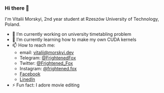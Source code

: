 ### Hi there 👋

I'm Vitalii Morskyi, 2nd year student at Rzeszów University of Technology, Poland. 

- 🔭 I’m currently working on university timetabling problem
- 🌱 I’m currently learning how to make my own CUDA kernels
- 📫 How to reach me: 
    - email: vitalii@morskyi.dev
    - Telegram: [@FrightenedFox](https://t.me/FrightenedFox)
    - Twitter: [@Frightened_Fox](https://twitter.com/Frightened_Fox)
    - Instagram: [@frightened.fox](https://www.instagram.com/frightened.fox/)
    - [Facebook](https://www.facebook.com/MorskyiVitalii)
    - [LinedIn](https://www.linkedin.com/in/morskyifox/)
- ⚡ Fun fact: I adore movie editing

<!--
**FrightenedFox/FrightenedFox** is a ✨ _special_ ✨ repository because its `README.md` (this file) appears on your GitHub profile.

Here are some ideas to get you started:

- 👯 I’m looking to collaborate on ...
- 🤔 I’m looking for help with ...
- 💬 Ask me about ...
- 😄 Pronouns: ...

-->
